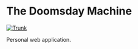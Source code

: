 # The Doomsday Machine

[![Trunk](https://github.com/kidthales/the-doomsday-machine/actions/workflows/trunk.yml/badge.svg?branch=main&event=push)](https://github.com/kidthales/the-doomsday-machine/actions/workflows/trunk.yml)

Personal web application.
